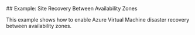 ## Example: Site Recovery Between Availability Zones

This example shows how to enable Azure Virtual Machine disaster recovery between availability zones.
